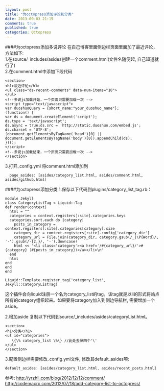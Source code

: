 ```yaml
---
layout: post
title: "为octopress添加评论和分类"
date: 2013-09-03 21:15
comments: true
published: true
categories: Octopress 
---
```

####为octopress添加多说评论
在自己博客里面侧边栏页面里面加了最近评论，方法如下:    
1.在source/_includes/asides创建一个comment.html(文件名随便起, 自己知道就行了)   
2.在comment.html中添加下段代码
	
	<section>
	<h1>最近评论</h1>
	<ul class="ds-recent-comments" data-num-items="10">
	</ul>
	<!--多说js加载开始，一个页面只需要加载一次 -->
	<script type="text/javascript">
	var duoshuoQuery = {short_name:"your_duoshuo_name"};
	(function() {
	var ds = document.createElement('script');
	ds.type = 'text/javascript';
	ds.async = true;ds.src = 'http://static.duoshuo.com/embed.js';
	ds.charset = 'UTF-8';
	(document.getElementsByTagName('head')[0] || 	document.getElementsByTagName('body')[0]).appendChild(ds);
	})();
	</script>
	<!--多说js加载结束，一个页面只需要加载一次 -->
	</section>

3.打开_config.yml 将comment.html添加到  
	  
	  page_asides: [asides/category_list.html, asides/comment.html, asides/github.html]

####为octopress添加分类
1.保存以下代码到plugins/category_list_tag.rb：  
	
	module Jekyll
  	class CategoryListTag < Liquid::Tag
    def render(context)
      html = ""
      categories = context.registers[:site].categories.keys
      categories.sort.each do |category|
        posts_in_category = context.registers[:site].categories[category].size
        category_dir = context.registers[:site].config['category_dir']
        category_url = File.join(category_dir, category.gsub(/_|\P{Word}/, '-').gsub(/-{2,}/, '-').downcase)
        html << "<li class='category'><a href='/#{category_url}/'>#{category} (#{posts_in_category})</a></li>\n"
      end
      html
    end
  	end
	end

	Liquid::Template.register_tag('category_list', Jekyll::CategoryListTag)
	
这个插件会向liquid注册一个名为category_list的tag，该tag就是以li的形式将站点所有的category组织起来。如果要将category加入到侧边导航栏, 需要增加一个aside。

2.增加aside
复制以下代码到source/_includes/asides/categoryList.html。
	
	<section>
  	<h1>分类</h1>
  	<ul id="categories">
       \{\% category_list \%\} //此处去掉四个'\'
  	</ul>
	</section>  

3.配置侧边栏需要修改_config.yml文件, 修改其default_asides项: 
	
	default_asides: [asides/category_list.html, asides/recent_posts.html]

参考: http://yrzhll.com/blog/2012/12/12/comment/    
http://codemacro.com/2012/07/18/add-category-list-to-octopress/
